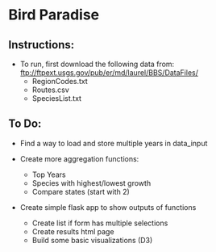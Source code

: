 # Bird Paradise

## Instructions:
* To run, first download the following data from: ftp://ftpext.usgs.gov/pub/er/md/laurel/BBS/DataFiles/
	* RegionCodes.txt
	* Routes.csv
	* SpeciesList.txt

## To Do:
* Find a way to load and store multiple years in data_input

* Create more aggregation functions:
	* Top Years
	* Species with highest/lowest growth
	* Compare states (start with 2)
	
* Create simple flask app to show outputs of functions
	* Create list if form has multiple selections
	* Create results html page
	* Build some basic visualizations (D3)